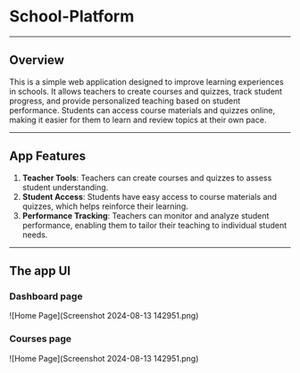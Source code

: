﻿# School-Platform
 ---
## Overview
This is a simple web application designed to improve learning experiences in schools. It allows teachers to create courses and quizzes, track student progress, and provide personalized teaching based on student performance. Students can access course materials and quizzes online, making it easier for them to learn and review topics at their own pace.

---

## App Features
1. **Teacher Tools**: Teachers can create courses and quizzes to assess student understanding.
2. **Student Access**: Students have easy access to course materials and quizzes, which helps reinforce their learning.
3. **Performance Tracking**: Teachers can monitor and analyze student performance, enabling them to tailor their teaching to individual student needs.

---

## The app UI

###  Dashboard page
![Home Page](Screenshot 2024-08-13 142951.png)


###  Courses page
![Home Page](Screenshot 2024-08-13 142951.png)
